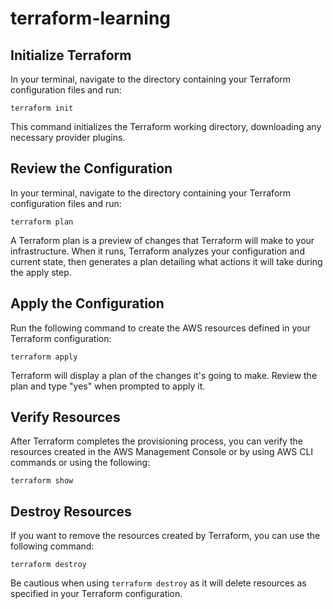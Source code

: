# terraform-learning

## Initialize Terraform

In your terminal, navigate to the directory containing your Terraform configuration files and run:

```console
terraform init
```

This command initializes the Terraform working directory, downloading any necessary provider plugins.

## Review the Configuration

In your terminal, navigate to the directory containing your Terraform configuration files and run:

```console
terraform plan
```

A Terraform plan is a preview of changes that Terraform will make to your infrastructure. When it runs, Terraform analyzes your configuration and current state, then generates a plan detailing what actions it will take during the apply step.

## Apply the Configuration

Run the following command to create the AWS resources defined in your Terraform configuration:

```console
terraform apply
```

Terraform will display a plan of the changes it's going to make. Review the plan and type "yes" when prompted to apply it.

## Verify Resources

After Terraform completes the provisioning process, you can verify the resources created in the AWS Management Console or by using AWS CLI commands or using the following:

```console
terraform show
```

## Destroy Resources

If you want to remove the resources created by Terraform, you can use the following command:

```console
terraform destroy
```

Be cautious when using `terraform destroy` as it will delete resources as specified in your Terraform configuration.
